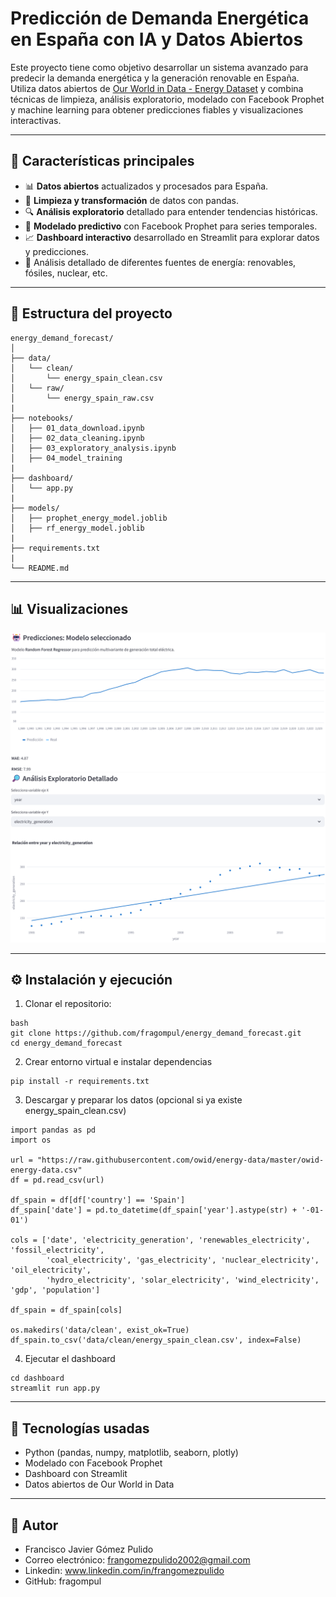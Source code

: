 # Predicción de Demanda Energética en España con IA y Datos Abiertos

Este proyecto tiene como objetivo desarrollar un sistema avanzado para predecir la demanda energética y la generación renovable en España. Utiliza datos abiertos de [Our World in Data - Energy Dataset](https://github.com/owid/energy-data) y combina técnicas de limpieza, análisis exploratorio, modelado con Facebook Prophet y machine learning para obtener predicciones fiables y visualizaciones interactivas.

---

## 🚀 Características principales

- 📊 **Datos abiertos** actualizados y procesados para España.
- 🧹 **Limpieza y transformación** de datos con pandas.
- 🔍 **Análisis exploratorio** detallado para entender tendencias históricas.
- 🤖 **Modelado predictivo** con Facebook Prophet para series temporales.
- 📈 **Dashboard interactivo** desarrollado en Streamlit para explorar datos y predicciones.
- 🌿 Análisis detallado de diferentes fuentes de energía: renovables, fósiles, nuclear, etc.

---

## 📂 Estructura del proyecto
```plaintext
energy_demand_forecast/
│
├── data/
│   └── clean/
│       └── energy_spain_clean.csv
│   └── raw/
│       └── energy_spain_raw.csv
|
├── notebooks/
│   ├── 01_data_download.ipynb
│   ├── 02_data_cleaning.ipynb
│   ├── 03_exploratory_analysis.ipynb
│   ├── 04_model_training
|
├── dashboard/
│   └── app.py
|
├── models/
│   ├── prophet_energy_model.joblib
│   ├── rf_energy_model.joblib
|
├── requirements.txt
|
└── README.md
```

---

## 📊 Visualizaciones

![Dashboard Screenshot](dashboard/dashboard_screenshot1.png)
![Dashboard Screenshot](dashboard/dashboard_screenshot2.png)

---

## ⚙️ Instalación y ejecución

1. Clonar el repositorio:
```
bash
git clone https://github.com/fragompul/energy_demand_forecast.git
cd energy_demand_forecast
```

2. Crear entorno virtual e instalar dependencias
```
pip install -r requirements.txt
```

3. Descargar y preparar los datos (opcional si ya existe energy_spain_clean.csv)
```
import pandas as pd
import os

url = "https://raw.githubusercontent.com/owid/energy-data/master/owid-energy-data.csv"
df = pd.read_csv(url)

df_spain = df[df['country'] == 'Spain']
df_spain['date'] = pd.to_datetime(df_spain['year'].astype(str) + '-01-01')

cols = ['date', 'electricity_generation', 'renewables_electricity', 'fossil_electricity',
        'coal_electricity', 'gas_electricity', 'nuclear_electricity', 'oil_electricity',
        'hydro_electricity', 'solar_electricity', 'wind_electricity', 'gdp', 'population']

df_spain = df_spain[cols]

os.makedirs('data/clean', exist_ok=True)
df_spain.to_csv('data/clean/energy_spain_clean.csv', index=False)
```

4. Ejecutar el dashboard
```
cd dashboard
streamlit run app.py
```

---

## 🧠 Tecnologías usadas
- Python (pandas, numpy, matplotlib, seaborn, plotly)
- Modelado con Facebook Prophet
- Dashboard con Streamlit
- Datos abiertos de Our World in Data

---

## 📌 Autor
- Francisco Javier Gómez Pulido
- Correo electrónico: frangomezpulido2002@gmail.com
- Linkedin: www.linkedin.com/in/frangomezpulido
- GitHub: fragompul
